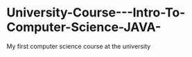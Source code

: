 # University-Course---Intro-To-Computer-Science-JAVA-
My first computer science course  at the university
